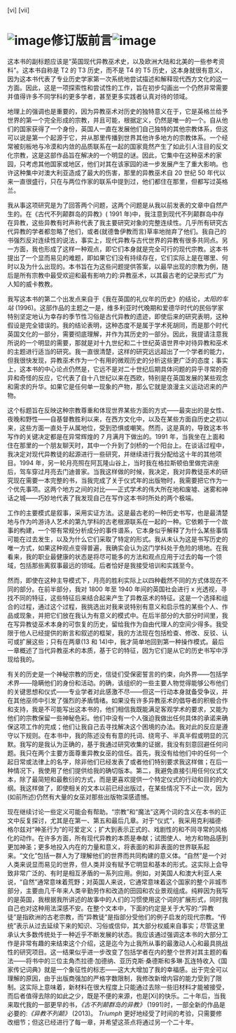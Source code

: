 <title>The Triumph of the Moon</title> <link href="OUP_Styles.css" rel="styleSheet" type="text/css"> 

[vi] [vii]

# ![image](images/common1.gif)修订版前言![image](images/common2.gif)

这本书的副标题应该是“英国现代异教巫术史，以及欧洲大陆和北美的一些参考资料”。这本书自称是 T2 的 T3 历史，而不是 T4 的 T5 历史，这本身就很有意义，因为这本书代表了专业历史学家第一次系统地尝试描述和解释现代西方文化的这一方面。因此，这是一项探索性和尝试性的工作，旨在初步勾画出一个仍然非常需要并值得许多不同学科的更多学者，甚至更多实践者认真对待的领域。

地理上的强调也是重要的，因为异教巫术对历史的独特意义在于，它是英格兰给予世界的第一个完全形成的宗教，并且可能，根据定义，仍然是唯一的一个。自从他们的国家获得了一个身份，英国人一直在发展他们自己独特的其他宗教体系，但这可以说是第一个起源于它，并从那里传播到世界其他许多地方的宗教体系。一个经常被刻板地与冷漠和内敛的品质联系在一起的国家竟然产生了如此引人注目的反文化宗教，这是这部作品旨在解决的一个明显的谜。因此，它集中在这种巫术的家园，只考虑其他国家或地区，他们对其在该家园的进一步发展产生了重大影响。也许这种集中对澳大利亚造成了最大的伤害，那里的异教巫术自 20 世纪 50 年代以来一直很盛行，只在与两位作家的联系中提到过，他们都住在那里，但都写过英格兰。

我从事这项研究是为了回答两个问题，这两个问题是从我以前发表的文章中自然产生的。在《古代不列颠群岛的异教》( 1991 年)中，我注意到现代不列颠群岛中存在异教，这些异教有时声称代表了我主要研究对象的完整连续性。几乎所有研究古代异教的学者都忽略了他们，或者(就德鲁伊教而言)草率地抛弃了他们。我自己的书强烈反对连续性的说法，事实上，现代异教与古代世界的异教有很多共同点。另一方面，我也形成了这样一种观点，即它们本身就是完全可行的现代宗教。这本书提出了一个显而易见的难题，即如果它们没有持续存在，它们实际上是在哪里、何时以及为什么出现的。本书旨在为这些问题提供答案，以最早出现的宗教为例，随后是所有宗教中最受欢迎和最有影响力的:异教巫术，以其最古老的记录形式广为人知的威卡教教。

我写这本书的第二个出发点来自于《我在英国的礼仪年的历史》的结论，*太阳的车站* (1996)。这部作品的主题之一是，维多利亚时代晚期和爱德华时代的民俗学家特别坚定地认为幸存的季节性习俗是古代异教的遗迹，即使后来的研究表明，这种假设是完全错误的。我的结论表明，这种态度不是属于学术死胡同，而是那个时代英国文化的一部分，需要彻底理解，并作为其历史的一部分。因此，我提请注意我所说的一个明显的需要，那就是对十九世纪和二十世纪英语世界中对待异教和巫术的主题进行适当的研究。我一直很清楚，这样的研究远远超出了一个学者的能力，但我很快发现，异教巫术作为一个有用的微观历史的分析这些更广泛的态度；事实上，这本书的中心论点仍然是，它远不是对二十世纪后期具体问题的异乎寻常的奇异和奇怪的反应，它代表了自十八世纪以来在西欧，特别是在英国发展的某些观念和需求的升华。如果它是任何单一现象的产物，那么它就是浪漫主义运动迟来的产物。

这个标题旨在反映这种宗教尊重和体现世界某些方面的方式——最突出的是女性、夜晚和野性——自基督教胜利以来，在西方文化中，以及在某些方面自历史之初以来，这些方面一直处于从属地位，受到恐惧或嘲笑。然而，这是真的，导致这本书写作的关键决定都是在异常辉煌的 7 月满月下做出的。1991 年，当我坐在上面和住在那里的一个朋友聊天时，其中一个升到了剑桥的一个阳台上。在谈话过程中，我决定对现代异教徒的起源进行一些研究，并继续进行我分配给这十年的其他项目。1994 年，另一轮月亮照在阿瓦隆山谷上，当时我在格拉斯顿伯里做完讲座后，驾车穿过月亮去门迪普家。当我这样做的时候，我决定，我对异教徒巫术的研究现在需要一本完整的书，当我完成了关于仪式年的出版物时，我需要把它作为一个优先事项。这两个地方之间的对比——正式学术的伟大所在地和废墟、迷雾和神话之城——巧妙地代表了我发现自己在写作这本书时所处的两个极端。

工作的主要模式是叙事，采用实证方法。这是最古老的一种历史书写，也是最清楚地与作为吟游诗人艺术的第九学科的古老根源联系在一起的一种。它依赖于一个故事的构建，一个带有常规分析成分的事件谱系，它本身似乎解释了为什么某些事情可能在过去发生，以及为什么它们采取了特定的形式。我从未认为这是书写历史的唯一方式，如果这种观点变得普遍，我确实会认为这门学科处于危险的境地。在我看来，我的职业最健康的状态是将尽可能多的方法和观点应用于过去的每一个领域，包括那些离叙事最远的领域。后者恰好是我接受培训和实践至今。

然而，即使在这种主导模式下，月亮的胜利实际上以四种截然不同的方式体现在不同的部分。在前半部分，我对 1800 年至 1940 年间的英国社会进行 x 光透视，寻找不同的特征，这些特征后来结合起来产生了异教巫术的特征。这是一个选择和组合的过程，通过这个过程，我挑选出对我来说特别有意义和启示性的某些个人、作品或现象，并把它们放在我认为有意义的模式中。在后半部分的大部分时间里，我在写异教徒巫术本身的可恢复的历史，留给我作为自由代理人的空间少得多。我受限于他人已经提供的断言和叙述的框架，我的方法现在包括检查、修改、反驳、认可或扩展这些；只有在两章(13 和 14)中，我才简单地回到第一种操作模式。最后一章概述了当代异教巫术的本质，基于它的特征，因为它们是从它的历史书写中浮现给我的。

有关的历史是一个神秘宗教的历史，信徒们受保密誓言的约束，向外界——包括学术界——隐瞒他们的身份和活动。的确，该组织的一些主要人物觉得能够公布他们的关键思想和仪式——专业学者对此感激不尽——但这一行动本身就备受争议，并在其他巫师中引发了强烈的矛盾情绪。如果没有许多异教巫术的倡导者的积极合作和支持，我是不可能写出这本书的，他们相信我既能满足客观学术的要求，又能为他们的宗教保留一些神秘色彩。他们中没有一个人强迫我做出任何具体的承诺来确保这项工作的完成；他们让我自己去寻找解决这个困境的办法。我对此的反应是遵守以下规则。在本书中，我的陈述没有有意的托词、绕弯子、半真半假或明显的沉默。我写的是我认为正确的，基于我通过研究收集的证据，我没有刻意回避任何问题。我只在两个主要方面尊重异教女巫的信任。首先，我没有给他们中的任何一个起日常或法律上的名字，除非他们已经发表了或者他们特别要求我这样做；在后一种情况下，我使用了他们提供给我的确切版本。第二，我避免直接引用任何仪式文本，除了最简短和最敷衍的方式，而是更喜欢提供一个特定仪式的行动和目的的大纲。我这样做了，即使相关的文本以前已经出版过，在某些情况下不止一次，因为(如前所述)仍然有大量的女巫对那些出版物深感遗憾。

现在继续讨论一些定义可能会有帮助。“宗教”和“魔法”这两个词的含义在本书的正文中反复探讨，尤其是在第一、第五和最后几章。对于“仪式”，我采用克利福德·格尔兹对“神圣行为”的可爱定义；扩大到表示正式的、戏剧性的和不同寻常的风格化的动作。在许多方面，所有现代异教的本质是奉献；试图使人、地方和物品感到更加神圣；更多地投入内在的力量和意义，将表面的和非表面的世界联系起来。“文化”包括一群人为了理解他们的世界而共同构建的意义体。“自然”是一个对人类来说显而易见的世界，但人类并没有赋予它明显和基本的形式。这实际上会导致非常广泛的、有时是相互矛盾的一系列应用。例如，对美国人和澳大利亚人来说，“自然”通常意味着荒野；对英国人来说，它通常意味着这个国家的整个非城市部分，主要由几千年来人类辛勤劳作和改造的田园和农业景观组成。纯粹因为我写的是英国，我根据我所讲述的故事中的人们的习惯使用这个词的扩展形式，同时我自己也对这种用法深感不安。在整个文本中，下面的约定是关于大写的:“异教徒”是指欧洲的古老宗教，而“异教徒”是指部分受他们的例子启发的现代宗教。“传统”表示从过去延续下来的知识、习俗或信仰，其大部分权威来自事实；尽管这里承认大多数传统处于一种近乎不断发展的状态。我应该通过强调这本书的大部分工作是非常有趣的来结束这个介绍，这是迄今为止我所从事的最激动人心和最具挑战性的研究项目。这一结果似乎进一步改变了包括学者在内的整个世界对其主题的看法——将书中的三位主角杰拉德·加德纳、亚历克斯·桑德斯和多琳·瓦连特收入《国家传记词典》就是一个象征性的标志——这大大增加了我的幸福感。出于完全可以理解的原因，由于出版商强加的严格字数限制，我修改新增内容的能力受到了限制。这实际上意味着，新材料在很大程度上只能通过去除一些旧材料才能被接受，而后者值得去除的如此之少，既是不便的来源，也是[Xi]的快乐。二十年后，当我来取代我的一部更早的书，*《古不列颠群岛的异教》* (1991)时，一部全新的作品是必要的:*《异教不列颠》* (2013)。 *Triumph* 更好地经受了时间的考验，只需要修改细节；但这已经进行了每一章，并希望这茶点将通过另一个二十年。
